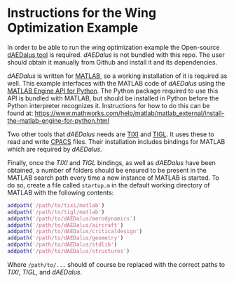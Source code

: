 # Instructions for the Wing Optimization Example
In order to be able to run the wing optimization example the Open-source [dAEDalus tool](https://github.com/sbind/dAEDalusNXT)
is required. *dAEDalus* is not bundled with this repo. The user should obtain it manually from Github and install it and
its dependencies. 

*dAEDalus* is written for [MATLAB](https://www.mathworks.com/products/matlab.html), so a working installation of it is 
required as well. This example interfaces with the MATLAB code of *dAEDalus* using the 
[MATLAB Engine API for Python](https://www.mathworks.com/help/matlab/matlab-engine-for-python.html). The Python package
required to use this API is bundled with MATLAB, but should be installed in Python before the Python interpreter 
recognizes it. Instructions for how to do this can be found at: https://www.mathworks.com/help/matlab/matlab_external/install-the-matlab-engine-for-python.html

Two other tools that *dAEDalus* needs are [TIXI](https://github.com/DLR-SC/tixi) and [TIGL](https://github.com/DLR-SC/tigl).
It uses these to read and write [CPACS](https://github.com/DLR-LY/CPACS) files. Their installation includes bindings for
MATLAB which are required by *dAEDalus*.

Finally, once the *TIXI* and *TIGL* bindings, as well as *dAEDalus* have been obtained, a number of folders should be 
ensured to be present in the MATLAB search path every time a new instance of MATLAB is started. To do so, create a file
called `startup.m` in the default working directory of MATLAB with the following contents:
```Matlab
addpath('/path/to/tixi/matlab')
addpath('/path/to/tigl/matlab')
addpath('/path/to/dAEDalus/aerodynamics')
addpath('/path/to/dAEDalus/aircraft')
addpath('/path/to/dAEDalus/criticaldesign')
addpath('/path/to/dAEDalus/geometry')
addpath('/path/to/dAEDalus/stdlib')
addpath('/path/to/dAEDalus/structures')
```
Where `/path/to/...` should of course be replaced with the correct paths to *TIXI*, *TIGL*, and *dAEDalus*.
